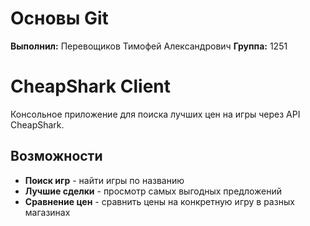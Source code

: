 # Основы Git

**Выполнил:** Перевощиков Тимофей Александрович
**Группа:** 1251

# CheapShark Client

Консольное приложение для поиска лучших цен на игры через API CheapShark.

## Возможности

- **Поиск игр** - найти игры по названию
- **Лучшие сделки** - просмотр самых выгодных предложений
- **Сравнение цен** - сравнить цены на конкретную игру в разных магазинах